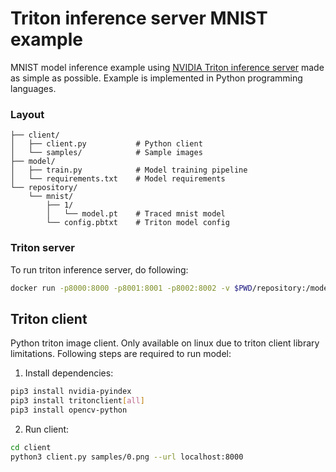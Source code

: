# Triton inference server MNIST example

MNIST model inference example using
[NVIDIA Triton inference server](https://developer.nvidia.com/nvidia-triton-inference-server)
made as simple as possible. Example is implemented in Python programming languages. 

### Layout

```
├── client/
│   ├── client.py           # Python client
│   └── samples/            # Sample images
├── model/
│   ├── train.py            # Model training pipeline
│   └── requirements.txt    # Model requirements
└── repository/
    └── mnist/
        ├── 1/
        │   └── model.pt    # Traced mnist model
        └── config.pbtxt    # Triton model config
```

### Triton server

To run triton inference server, do following:

```bash
docker run -p8000:8000 -p8001:8001 -p8002:8002 -v $PWD/repository:/models nvcr.io/nvidia/tritonserver:21.07-py3 tritonserver --model-repository=/models
```

## Triton client

Python triton image client. Only available on linux due
to triton client library limitations. Following steps are required
to run model:

1. Install dependencies:
```bash
pip3 install nvidia-pyindex
pip3 install tritonclient[all]
pip3 install opencv-python
```

2. Run client:
```bash
cd client
python3 client.py samples/0.png --url localhost:8000
```
